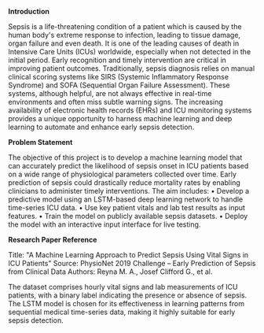 **Introduction**

Sepsis is a life-threatening condition of a patient which is caused by the human body's extreme response to infection, leading to tissue damage, organ failure and even death. It is one of the leading causes of death in Intensive Care Units (ICUs) worldwide, especially when not detected in the initial period. Early recognition and timely intervention are critical in improving patient outcomes.
Traditionally, sepsis diagnosis relies on manual clinical scoring systems like SIRS (Systemic Inflammatory Response Syndrome) and SOFA (Sequential Organ Failure Assessment). These systems, although helpful, are not always effective in real-time environments and often miss subtle warning signs. The increasing availability of electronic health records (EHRs) and ICU monitoring systems provides a unique opportunity to harness machine learning and deep learning to automate and enhance early sepsis detection.

**Problem Statement**

The objective of this project is to develop a machine learning model that can accurately predict the likelihood of sepsis onset in ICU patients based on a wide range of physiological parameters collected over time. Early prediction of sepsis could drastically reduce mortality rates by enabling clinicians to administer timely interventions. The aim includes:
•	Develop a predictive model using an LSTM-based deep learning network to handle time-series ICU data.
•	Use key patient vitals and lab test results as input features.
•	Train the model on publicly available sepsis datasets.
•	Deploy the model with an interactive input interface for live testing.

**Research Paper Reference**

Title: "A Machine Learning Approach to Predict Sepsis Using Vital Signs in ICU Patients"
Source: PhysioNet 2019 Challenge – Early Prediction of Sepsis from Clinical Data
Authors: Reyna M. A., Josef Clifford G., et al.

The dataset comprises hourly vital signs and lab measurements of ICU patients, with a binary label indicating the presence or absence of sepsis. The LSTM model is chosen for its effectiveness in learning patterns from sequential medical time-series data, making it highly suitable for early sepsis detection.
